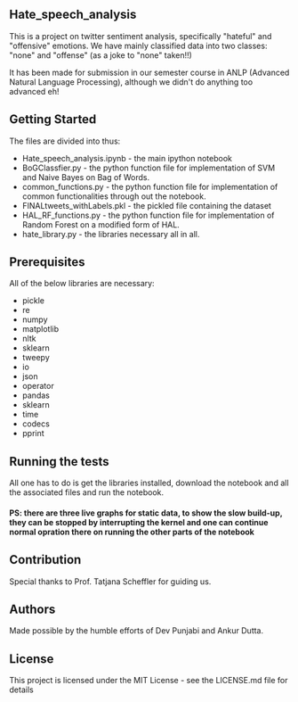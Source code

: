 ## Hate_speech_analysis
This is a project on twitter sentiment analysis, specifically "hateful" and "offensive" emotions.
We have mainly classified data into two classes: "none" and "offense" (as a joke to "none" taken!!)

It has been made for submission in our semester course in ANLP (Advanced Natural Language Processing),
although we didn't do anything too advanced eh!


## Getting Started

The files are divided into thus:

* Hate_speech_analysis.ipynb - the main ipython notebook
* BoGClassfier.py - the python function file for implementation of SVM and Naive Bayes on Bag of Words.
* common_functions.py - the python function file for implementation of common functionalities through out the notebook.
* FINALtweets_withLabels.pkl - the pickled file containing the dataset
* HAL_RF_functions.py -  the python function file for implementation of Random Forest on a modified form of HAL.
* hate_library.py - the libraries necessary all in all.


## Prerequisites

All of the below libraries are necessary:

* pickle
* re
* numpy
* matplotlib
* nltk
* sklearn
* tweepy
* io
* json
* operator
* pandas
* sklearn
* time
* codecs
* pprint


## Running the tests
All one has to do is get the libraries installed, download the notebook and all the associated files and run the notebook.
#### PS: there are three live graphs for static data, to show the slow build-up, they can be stopped by interrupting the kernel and one can continue normal opration there on running the other parts of the notebook

## Contribution
Special thanks to Prof. Tatjana Scheffler  for guiding us.


## Authors
Made possible by the humble efforts of Dev Punjabi and Ankur Dutta.

## License
This project is licensed under the MIT License - see the LICENSE.md file for details
